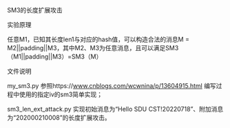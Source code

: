 SM3的长度扩展攻击

实验原理

任意M1，已知其长度len1与对应的hash值，可以构造合法的消息M = M2||padding||M3，其中M2、M3为任意消息，且可以满足SM3（M1||padding||M3）=SM3（M）

文件说明

my_sm3.py 参照https://www.cnblogs.com/wcwnina/p/13604915.html 编写过程中使用的指定iv的sm3简单实现；

sm3_len_ext_attack.py 实现初始消息为“Hello SDU CST!20220718”、附加消息为“202000210008”的长度扩展攻击。
